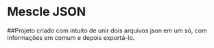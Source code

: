 # Mescle JSON
##Projeto criado com intuito de unir dois arquivos json em um só, com informações em comum e depois exportá-lo.
